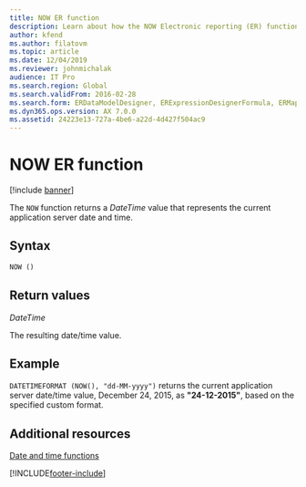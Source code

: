 ```yaml
---
title: NOW ER function
description: Learn about how the NOW Electronic reporting (ER) function is used, including syntax strings, return values, and examples.
author: kfend
ms.author: filatovm
ms.topic: article
ms.date: 12/04/2019
ms.reviewer: johnmichalak
audience: IT Pro
ms.search.region: Global
ms.search.validFrom: 2016-02-28
ms.search.form: ERDataModelDesigner, ERExpressionDesignerFormula, ERMappedFormatDesigner, ERModelMappingDesigner
ms.dyn365.ops.version: AX 7.0.0
ms.assetid: 24223e13-727a-4be6-a22d-4d427f504ac9
---
```


# NOW ER function

[!include [banner](../includes/banner.md)]

The `NOW` function returns a *DateTime* value that represents the current application server date and time.

## Syntax

```vb
NOW ()
```

## Return values

*DateTime*

The resulting date/time value.

## Example

`DATETIMEFORMAT (NOW(), "dd-MM-yyyy")` returns the current application server date/time value, December 24, 2015, as **"24-12-2015"**, based on the specified custom format.

## Additional resources

[Date and time functions](er-functions-category-datetime.md)


[!INCLUDE[footer-include](../../../includes/footer-banner.md)]
